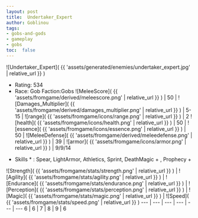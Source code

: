 ```yaml
---
layout: post
title:  Undertaker_Expert
author: Goblinou
tags:
- gobs-and-gods
- gameplay
- gobs
toc:  false
---
```


![Undertaker_Expert]( {{ 'assets/generated/enemies/undertaker_expert.jpg' | relative_url }} )
- Rating: 534
- Race: Gob  Faction:Gobs
![MeleeScore]( {{ 'assets/fromgame/derived/meleescore.png' | relative_url }} ) | 50 | ![Damages_Multiplier]( {{ 'assets/fromgame/derived/damages_multiplier.png' | relative_url }} ) | 5-15 | ![range]( {{ 'assets/fromgame/icons/range.png' | relative_url }} ) | 2
![health]( {{ 'assets/fromgame/icons/health.png' | relative_url }} ) | 50 | ![essence]( {{ 'assets/fromgame/icons/essence.png' | relative_url }} ) | 50 | ![MeleeDefense]( {{ 'assets/fromgame/derived/meleedefense.png' | relative_url }} ) | 39 | ![armor]( {{ 'assets/fromgame/icons/armor.png' | relative_url }} ) | 9/9/14
* Skills * : Spear, LightArmor, Athletics, Sprint, DeathMagic + , Prophecy + 

![Strength]( {{ 'assets/fromgame/stats/strength.png' | relative_url }} ) | ![Agility]( {{ 'assets/fromgame/stats/agility.png' | relative_url }} ) | ![Endurance]( {{ 'assets/fromgame/stats/endurance.png' | relative_url }} ) | ![Perception]( {{ 'assets/fromgame/stats/perception.png' | relative_url }} ) | ![Magic]( {{ 'assets/fromgame/stats/magic.png' | relative_url }} ) | ![Speed]( {{ 'assets/fromgame/stats/speed.png' | relative_url }} )
--- | --- | --- | --- | --- | ---
6 | 6 | 7 | 8 | 9 | 6
